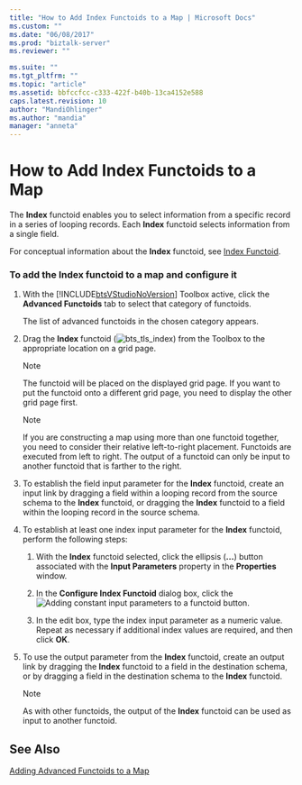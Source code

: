 ```yaml
---
title: "How to Add Index Functoids to a Map | Microsoft Docs"
ms.custom: ""
ms.date: "06/08/2017"
ms.prod: "biztalk-server"
ms.reviewer: ""

ms.suite: ""
ms.tgt_pltfrm: ""
ms.topic: "article"
ms.assetid: bbfccfcc-c333-422f-b40b-13ca4152e588
caps.latest.revision: 10
author: "MandiOhlinger"
ms.author: "mandia"
manager: "anneta"
---
```

# How to Add Index Functoids to a Map
The **Index** functoid enables you to select information from a specific record in a series of looping records. Each **Index** functoid selects information from a single field.  
  
 For conceptual information about the **Index** functoid, see [Index Functoid](../core/index-functoid.md).  
  
### To add the Index functoid to a map and configure it  
  
1. With the [!INCLUDE[btsVStudioNoVersion](../includes/btsvstudionoversion-md.md)] Toolbox active, click the **Advanced Functoids** tab to select that category of functoids.  
  
    The list of advanced functoids in the chosen category appears.  
  
2. Drag the **Index** functoid (![](../core/media/bts-tls-index.gif "bts_tls_index")) from the Toolbox to the appropriate location on a grid page.  
  
   > [!NOTE]
   >  The functoid will be placed on the displayed grid page. If you want to put the functoid onto a different grid page, you need to display the other grid page first.  
  
   > [!NOTE]
   >  If you are constructing a map using more than one functoid together, you need to consider their relative left-to-right placement. Functoids are executed from left to right. The output of a functoid can only be input to another functoid that is farther to the right.  
  
3. To establish the field input parameter for the **Index** functoid, create an input link by dragging a field within a looping record from the source schema to the **Index** functoid, or dragging the **Index** functoid to a field within the looping record in the source schema.  
  
4. To establish at least one index input parameter for the **Index** functoid, perform the following steps:  
  
   1.  With the **Index** functoid selected, click the ellipsis (**...**) button associated with the **Input Parameters** property in the **Properties** window.  
  
   2.  In the **Configure Index Functoid** dialog box, click the ![Adding constant input parameters to a functoid](../core/media/add-input-parameters.gif "Add_input_parameters") button.  
  
   3.  In the edit box, type the index input parameter as a numeric value. Repeat as necessary if additional index values are required, and then click **OK**.  
  
5. To use the output parameter from the **Index** functoid, create an output link by dragging the **Index** functoid to a field in the destination schema, or by dragging a field in the destination schema to the **Index** functoid.  
  
   > [!NOTE]
   >  As with other functoids, the output of the **Index** functoid can be used as input to another functoid.  
  
## See Also  
 [Adding Advanced Functoids to a Map](../core/adding-advanced-functoids-to-a-map.md)